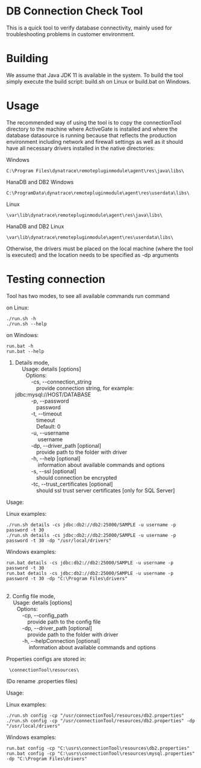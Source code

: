 # DB Connection Check Tool

This is a quick tool to verify database connectivity, mainly used for
troubleshooting problems in customer environment.

# Building
We assume that Java JDK 11 is available in the system. To build the tool simply execute the build script: build.sh on Linux or build.bat on Windows.

# Usage
The recommended way of using the tool is to copy the connectionTool directory to the machine where ActiveGate is installed and where the database datasource is running because that reflects the production environment including network and firewall settings as well as it should have all necessary drivers installed in the native directories:

Windows
```
C:\Program Files\dynatrace\remotepluginmodule\agent\res\java\libs\
```
HanaDB and DB2 Windows
```
C:\ProgramData\dynatrace\remotepluginmodule\agent\res\userdata\libs\
```
Linux
```
\var\lib\dynatrace\remotepluginmodule\agent\res\java\libs\
```
HanaDB and DB2 Linux
```
\var\lib\dynatrace\remotepluginmodule\agent\res\userdata\libs\
```

Otherwise, the drivers must be placed on the local machine (where the tool is executed) 
and the location needs to be specified as -dp arguments

# Testing connection

Tool has two modes, to see all available commands run command

on Linux:
```
./run.sh -h
./run.sh --help
```
on Windows:
```
run.bat -h
run.bat --help
```


1. Details mode,</br>
    &emsp; Usage: details [options]<br />
    &emsp;&emsp;Options:<br />
    &emsp;&emsp;&emsp;-cs, --connection_string<br />
    &emsp;&emsp;&emsp;&emsp;provide connection string, for example: jdbc:mysql://HOST/DATABASE<br />
    &emsp;&emsp;&emsp;-p, --password<br />
    &emsp;&emsp;&emsp;&emsp;password <br />
    &emsp;&emsp;&emsp;-t, --timeout<br />
    &emsp;&emsp;&emsp;&emsp;timeout<br />
    &emsp;&emsp;&emsp;&emsp;Default: 0<br />
    &emsp;&emsp;&emsp;-u, --username<br />
    &emsp;&emsp;&emsp;&emsp; username<br />
    &emsp;&emsp;&emsp;-dp, --driver_path [optional]<br />
    &emsp;&emsp;&emsp;&emsp;provide path to the folder with driver<br />
    &emsp;&emsp;&emsp;-h, --help [optional]<br /> 
    &emsp;&emsp;&emsp;&emsp; information about available commands and options<br />
    &emsp;&emsp;&emsp;-s, --ssl [optional]<br />
    &emsp;&emsp;&emsp;&emsp;should connection be encrypted<br />
    &emsp;&emsp;&emsp;-tc, --trust_certificates [optional]<br />
    &emsp;&emsp;&emsp;&emsp;should ssl trust server certificates [only for SQL Server]<br />


Usage:

Linux examples:
```
./run.sh details -cs jdbc:db2://db2:25000/SAMPLE -u username -p password -t 30
./run.sh details -cs jdbc:db2://db2:25000/SAMPLE -u username -p password -t 30 -dp "/usr/local/drivers"
```
Windows examples:
```
run.bat details -cs jdbc:db2://db2:25000/SAMPLE -u username -p password -t 30
run.bat details -cs jdbc:db2://db2:25000/SAMPLE -u username -p password -t 30 -dp "C:\Program Files\drivers"
```
<br/>
2. Config file mode,<br />
    &emsp; Usage: details [options]<br />
    &emsp;&emsp;Options:<br />
    &emsp;&emsp;&emsp;-cp, --config_path<br />
    &emsp;&emsp;&emsp;&emsp;provide path to the config file<br />
    &emsp;&emsp;&emsp;-dp, --driver_path [optional]<br />
    &emsp;&emsp;&emsp;&emsp;provide path to the folder with driver<br />
    &emsp;&emsp;&emsp;-h, --helpConnection [optional]<br/>
    &emsp;&emsp;&emsp;&emsp; information about available commands and options 

Properties configs are stored in: <br />
```
 \connectionTool\resources\
```
(Do rename .properties files)

Usage:

Linux examples:
```
./run.sh config -cp "/usr/connectionTool/resources/db2.properties"
./run.sh config -cp "/usr/connectionTool/resources/db2.properties" -dp "/usr/local/drivers"
```
Windows examples:
```
run.bat config -cp "C:\usrs\connectionTool\resources\db2.properties"
run.bat config -cp "C:\usrs\connectionTool\resources\mysql.properties" -dp "C:\Program Files\drivers"
```

